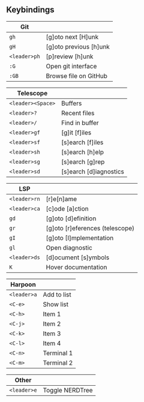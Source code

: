 ## Keybindings

| Git          |                        |
| ------------ | ---------------------- |
| `gh`         | [g]oto next [H]unk     |
| `gH`         | [g]oto previous [h]unk |
| `<leader>ph` | [p]review [h]unk       |
| `:G`         | Open git interface     |
| `:GB`        | Browse file on GitHub  |

| Telescope         |                        |
| ----------------- | ---------------------- |
| `<leader><Space>` | Buffers                |
| `<leader>?`       | Recent files           |
| `<leader>/`       | Find in buffer         |
| `<leader>gf`      | [g]it [f]iles          |
| `<leader>sf`      | [s]earch [f]iles       |
| `<leader>sh`      | [s]earch [h]elp        |
| `<leader>sg`      | [s]earch [g]rep        |
| `<leader>sd`      | [s]earch [d]iagnostics |

| LSP          |                                 |
| ------------ | ------------------------------- |
| `<leader>rn` | [r]e[n]ame                      |
| `<leader>ca` | [c]ode [a]ction                 |
| `gd`         | [g]oto [d]efinition             |
| `gr`         | [g]oto [r]eferences (telescope) |
| `gI`         | [g]oto [I]mplementation         |
| `gl`         | Open diagnostic                 |
| `<leader>ds` | [d]ocument [s]ymbols            |
| `K`          | Hover documentation             |

| Harpoon     |             |
| ----------- | ----------- |
| `<leader>a` | Add to list |
| `<C-e>`     | Show list   |
| `<C-h>`     | Item 1      |
| `<C-j>`     | Item 2      |
| `<C-k>`     | Item 3      |
| `<C-l>`     | Item 4      |
| `<C-n>`     | Terminal 1  |
| `<C-m>`     | Terminal 2  |

| Other       |                 |
| ----------- | --------------- |
| `<leader>e` | Toggle NERDTree |
